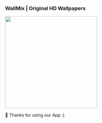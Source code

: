 <H3> WallMix | Original HD Wallpapers</H3>
<BODY>
<img src="https://fmyury.github.io/logo_market.jpg"
height="300">

🧡 Thanks for using our App :)
</BODY>
